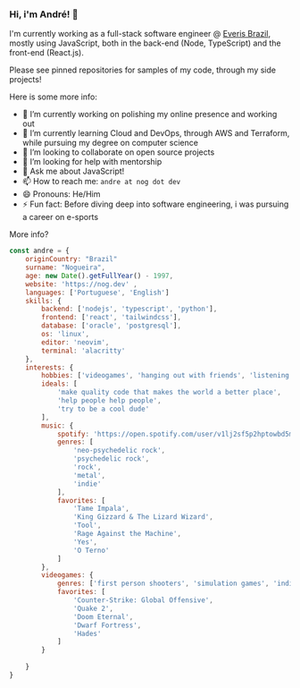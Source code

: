 ### Hi, i'm André! 👋

I'm currently working as a full-stack software engineer @ [Everis Brazil](https://www.everis.com/brazil/pt-br/home-br), mostly using JavaScript, both in the back-end (Node, TypeScript) and the front-end (React.js).

Please see pinned repositories for samples of my code, through my side projects!

Here is some more info:
- 🔭 I’m currently working on polishing my online presence and working out
- 🌱 I’m currently learning Cloud and DevOps, through AWS and Terraform, while pursuing my degree on computer science
- 👯 I’m looking to collaborate on open source projects
- 🤔 I’m looking for help with mentorship
- 💬 Ask me about JavaScript!
- 📫 How to reach me: `andre at nog dot dev`
- 😄 Pronouns: He/Him
- ⚡ Fun fact: Before diving deep into software engineering, i was pursuing a career on e-sports

More info?
```javascript
const andre = {
	originCountry: "Brazil"
	surname: "Nogueira",
    age: new Date().getFullYear() - 1997,
    website: 'https://nog.dev' ,
    languages: ['Portuguese', 'English']
    skills: {
    	backend: ['nodejs', 'typescript', 'python'],
        frontend: ['react', 'tailwindcss'],
        database: ['oracle', 'postgresql'],
        os: 'linux',
        editor: 'neovim',
        terminal: 'alacritty'
    },
    interests: {
    	hobbies: ['videogames', 'hanging out with friends', 'listening to great music'],
        ideals: [
        	'make quality code that makes the world a better place',
        	'help people help people',
        	'try to be a cool dude'
        ],
        music: {
        	spotify: 'https://open.spotify.com/user/v1lj2sf5p2hptowbd5m2up7bt?si=4XZ4TFA5Tw-TverZI1s0Pg'
            genres: [
            	'neo-psychedelic rock',
                'psychedelic rock',
                'rock',
                'metal',
                'indie'
            ],
            favorites: [
            	'Tame Impala',
                'King Gizzard & The Lizard Wizard',
                'Tool',
                'Rage Against the Machine',
                'Yes',
                'O Terno'
            ]
        },
        videogames: {
        	genres: ['first person shooters', 'simulation games', 'indie'],
            favorites: [
            	'Counter-Strike: Global Offensive',
                'Quake 2',
                'Doom Eternal',
                'Dwarf Fortress',
                'Hades'
           	]
        }
        
    }
}
```
